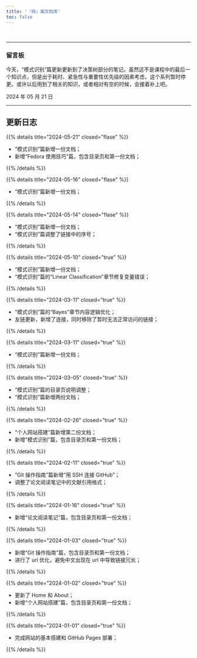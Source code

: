 ```yaml
---
title: '『砖』属文档库'
toc: false
---
```


&nbsp;

---
### 留言板

今天，“模式识别”篇更新更新到了决策树部分的笔记。虽然这不是课程中的最后一个知识点，但是出于耗时、紧急性与重要性优先级的因素考虑，这个系列暂时停更。或许以后用到了相关的知识，或者相对有空的时候，会接着补上吧。

<div class="p-4 text-xs ltr:text-right rtl:text-left">2024 年 05 月 21 日</div>

---

<div class="p-2"></div>

## 更新日志

{{% details title="2024-05-21" closed="flase" %}}

- “模式识别”篇新增一份文档；
- 新增“Fedora 使用技巧”篇，包含目录页和第一份文档；

{{% /details %}}


{{% details title="2024-05-16" closed="flase" %}}

- “模式识别”篇新增一份文档；

{{% /details %}}

{{% details title="2024-05-14" closed="flase" %}}

- “模式识别”篇新增一份文档；
- “模式识别”篇调整了链接中的序号；

{{% /details %}}

{{% details title="2024-05-10" closed="true" %}}

- “模式识别”篇新增一份文档；
- “模式识别”篇的“Linear Classification”章节修复变量错误；

{{% /details %}}

{{% details title="2024-03-11" closed="true" %}}

- “模式识别”篇的“Bayes”章节内容逻辑优化；
- 友链更新，新增了连接，同时移除了暂时无法正常访问的链接；

{{% /details %}}


{{% details title="2024-03-11" closed="true" %}}

- “模式识别”篇新增一份文档；

{{% /details %}}

{{% details title="2024-03-05" closed="true" %}}

- “模式识别”篇的目录页说明调整；
- “模式识别”篇新增两份文档；

{{% /details %}}

{{% details title="2024-02-26" closed="true" %}}

- “个人网站搭建”篇新增第二份文档；
- 新增“模式识别”篇，包含目录页和第一份文档；

{{% /details %}}

{{% details title="2024-02-11" closed="true" %}}

- “Git 操作指南”篇新增“用 SSH 连接 GitHub”；
- 调整了论文阅读笔记中的文献引用格式；

{{% /details %}}

{{% details title="2024-01-16" closed="true" %}}

- 新增“论文阅读笔记”篇，包含目录页和第一份文档；

{{% /details %}}

{{% details title="2024-01-03" closed="true" %}}

- 新增“Git 操作指南”篇，包含目录页和第一份文档；
- 进行了 url 优化，避免中文出现在 url 中导致链接冗长；

{{% /details %}}

{{% details title="2024-01-02" closed="true" %}}

- 更新了 Home 和 About；  
- 新增“个人网站搭建”篇，包含目录页和第一份文档；

{{% /details %}}

{{% details title="2024-01-01" closed="true" %}}

- 完成网站的基本搭建和 GitHub Pages 部署；

{{% /details %}}